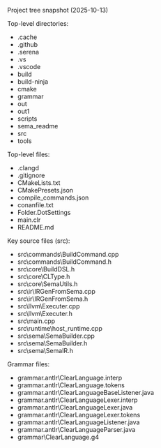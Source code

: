 Project tree snapshot (2025-10-13)

Top-level directories:
- .cache
- .github
- .serena
- .vs
- .vscode
- build
- build-ninja
- cmake
- grammar
- out
- out1
- scripts
- sema_readme
- src
- tools

Top-level files:
- .clangd
- .gitignore
- CMakeLists.txt
- CMakePresets.json
- compile_commands.json
- conanfile.txt
- Folder.DotSettings
- main.clr
- README.md

Key source files (src):
- src\commands\BuildCommand.cpp
- src\commands\BuildCommand.h
- src\core\BuildDSL.h
- src\core\CLType.h
- src\core\SemaUtils.h
- src\ir\IRGenFromSema.cpp
- src\ir\IRGenFromSema.h
- src\llvm\Executer.cpp
- src\llvm\Executer.h
- src\main.cpp
- src\runtime\host_runtime.cpp
- src\sema\SemaBuilder.cpp
- src\sema\SemaBuilder.h
- src\sema\SemaIR.h

Grammar files:
- grammar\.antlr\ClearLanguage.interp
- grammar\.antlr\ClearLanguage.tokens
- grammar\.antlr\ClearLanguageBaseListener.java
- grammar\.antlr\ClearLanguageLexer.interp
- grammar\.antlr\ClearLanguageLexer.java
- grammar\.antlr\ClearLanguageLexer.tokens
- grammar\.antlr\ClearLanguageListener.java
- grammar\.antlr\ClearLanguageParser.java
- grammar\ClearLanguage.g4
